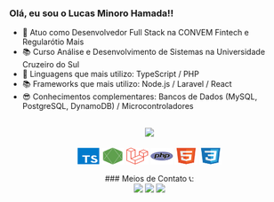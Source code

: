 ### Olá, eu sou o Lucas Minoro Hamada!! 

- 🛒 Atuo como Desenvolvedor Full Stack na CONVEM Fintech e Regularótio Mais  
- 📚 Curso Análise e Desenvolvimento de Sistemas na Universidade Cruzeiro do Sul  
- 📌 Linguagens que mais utilizo: TypeScript / PHP  
- 📚 Frameworks que mais utilizo: Node.js / Laravel / React  
- 😎 Conhecimentos complementares: Bancos de Dados (MySQL, PostgreSQL, DynamoDB) / Microcontroladores  

<br>

<div align="center">
  <img height="160em" src="https://github-readme-stats.vercel.app/api/top-langs/?username=hamada-minoro&layout=compact&langs_count=7&theme=dracula"/>
</div>

<br>

<div align="center">
  <img align="center" alt="TypeScript" height="30" width="40" src="https://raw.githubusercontent.com/devicons/devicon/master/icons/typescript/typescript-plain.svg">
  <img align="center" alt="Node.js" height="30" width="40" src="https://raw.githubusercontent.com/devicons/devicon/master/icons/nodejs/nodejs-plain.svg">
  <img align="center" alt="Laravel" height="30" width="40" src="https://raw.githubusercontent.com/devicons/devicon/master/icons/laravel/laravel-original.svg">
  <img align="center" alt="PHP" height="30" width="40" src="https://raw.githubusercontent.com/devicons/devicon/master/icons/php/php-original.svg">
  <img align="center" alt="HTML5" height="30" width="40" src="https://raw.githubusercontent.com/devicons/devicon/master/icons/html5/html5-original.svg">
  <img align="center" alt="CSS3" height="30" width="40" src="https://raw.githubusercontent.com/devicons/devicon/master/icons/css3/css3-original.svg">
</div>

<br>
<div align="center">
### Meios de Contato 📞:
</div>
<div align="center">
  <a href="https://www.linkedin.com/in/minoro-hamada" target="_blank"><img src="https://img.shields.io/badge/-LinkedIn-%230077B5?style=for-the-badge&logo=linkedin&logoColor=white"></a> 
  <a href="mailto:hamada.minoro.08@gmail.com"><img src="https://img.shields.io/badge/-Gmail-%23333?style=for-the-badge&logo=gmail&logoColor=white" target="_blank"></a>
  <a href="https://instagram.com/hminoro/" target="_blank"><img src="https://img.shields.io/badge/-Instagram-%23E4405F?style=for-the-badge&logo=instagram&logoColor=white" target="_blank"></a> 
</div>
